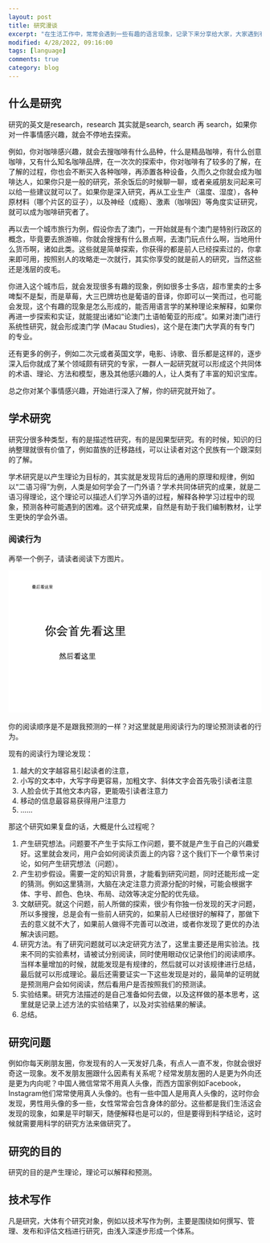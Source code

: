 ```yaml
---
layout: post
title: 研究漫谈
excerpt: "在生活工作中，常常会遇到一些有趣的语言现象，记录下来分享给大家，大家遇到有趣的语言现象也欢迎留言告诉我。"
modified: 4/28/2022, 09:16:00
tags: [language]
comments: true
category: blog
---
```


## 什么是研究

研究的英文是research，research 其实就是search, search 再 search，如果你对一件事情感兴趣，就会不停地去探索。

例如，你对咖啡感兴趣，就会去搜咖啡有什么品种，什么是精品咖啡，有什么创意咖啡，又有什么知名咖啡品牌，在一次次的探索中，你对咖啡有了较多的了解，在了解的过程，你也会不断买入各种咖啡，再添置各种设备，久而久之你就会成为咖啡达人，如果你只是一般的研究，茶余饭后的时候聊一聊，或者亲戚朋友问起来可以给一些建议就可以了。如果你是深入研究，再从工业生产（温度、湿度），各种原材料（哪个片区的豆子），以及神经（成瘾）、激素（咖啡因）等角度实证研究，就可以成为咖啡研究者了。

再以去一个城市旅行为例，假设你去了澳门，一开始就是有个澳门是特别行政区的概念，毕竟要去旅游嘛，你就会搜搜有什么景点啊，去澳门玩点什么啊，当地用什么货币啊，诸如此类。这些就是简单探索，你获得的都是前人已经探索过的，你拿来即可用，按照别人的攻略走一次就行，其实你享受的就是前人的研究，当然这些还是浅层的皮毛。

你进入这个城市后，就会发现很多有趣的现象，例如很多士多店，超市里卖的士多啤梨不是梨，而是草莓，大三巴牌坊也是葡语的音译，你即可以一笑而过，也可能会发现，这个有趣的现象是怎么形成的，能否用语言学的某种理论来解释，如果你再进一步探索和实证，就能提出诸如“论澳门土语帕葡亚的形成”。如果对澳门进行系统性研究，就会形成澳门学 (Macau Studies)，这个是在澳门大学真的有专门的专业。



还有更多的例子，例如二次元或者英国文学，电影、诗歌、音乐都是这样的，逐步深入后你就成了某个领域颇有研究的专家，一群人一起研究就可以形成这个共同体的术语、理论、方法和模型，惠及其他感兴趣的人，让人类有了丰富的知识宝库。

总之你对某个事情感兴趣，开始进行深入了解，你的研究就开始了。

## 学术研究

研究分很多种类型，有的是描述性研究，有的是因果型研究。有的时候，知识的归纳整理就很有价值了，例如苗族的迁移路线，可以让读者对这个民族有一个跟深刻的了解。

学术研究是以产生理论为目标的，其实就是发现背后的通用的原理和规律，例如以“二语习得”为例，人类是如何学会了一门外语？学术共同体研究的成果，就是二语习得理论，这个理论可以描述人们学习外语的过程，解释各种学习过程中的现象，预测各种可能遇到的困难。这个研究成果，自然是有助于我们编制教材，让学生更快的学会外语。

### 阅读行为

再举一个例子，请读者阅读下方图片。

![reading-order](/assets/blog-images/202102/reading-order.png)

你的阅读顺序是不是跟我预测的一样？对这里就是用阅读行为的理论预测读者的行为。

现有的阅读行为理论发现：

1.  越大的文字越容易引起读者的注意，
2. 小写的文本中，大写字母更容易，加粗文字、斜体文字会首先吸引读者注意
3. 人脸会优于其他文本内容，更能吸引读者注意力
4. 移动的信息最容易获得用户注意力
5. ……



那这个研究如果复盘的话，大概是什么过程呢？

1. 产生研究想法。问题要不产生于实际工作问题，要不就是产生于自己的兴趣爱好。这里就会发问，用户会如何阅读页面上的内容？这个我们下一个章节来讨论，如何产生研究想法（问题）。
2. 产生初步假设。需要一定的知识背景，才能看到研究问题，同时还能形成一定的猜测。例如这里猜测，大脑在决定注意力资源分配的时候，可能会根据字体、字号、颜色、色块、布局、动效等决定分配的优先级。
3. 文献研究。就这个问题，前人所做的探索，很少有你独一份发现的天才问题，所以多搜搜，总是会有一些前人研究的，如果前人已经很好的解释了，那做下去的意义就不大了，如果前人做得不完善可以改进，或者你发现了更优的办法解决该问题。
4. 研究方法。有了研究问题就可以决定研究方法了，这里主要还是用实验法。找来不同的实验素材，请被试分别阅读，同时使用眼动仪记录他们的阅读顺序。当样本量增加的时候，就能发现是有规律的，然后就可以对该规律进行总结，最后就可以形成理论。最后还需要证实一下这些发现是对的，最简单的证明就是预测用户会如何阅读，然后看用户是否按照我们的预测读。
5. 实验结果。研究方法描述的是自己准备如何去做，以及这样做的基本思考，这里就是记录上述方法的实验结果了，以及对实验结果的解读。
6. 总结。





## 研究问题

例如你每天刷朋友圈，你发现有的人一天发好几条，有点人一直不发，你就会很好奇这一现象。发不发朋友圈跟什么因素有关系呢？经常发朋友圈的人是更为外向还是更为内向呢？中国人微信常常不用真人头像，而西方国家例如Facebook，Instagram他们常常使用真人头像的。也有一些中国人是用真人头像的，这时你会发现，男性用头像的多一些，女性常常会包含身体的部分。这些都是我们生活这会发现的现象，如果是平时聊天，随便解释也是可以的，但是要得到科学结论，这时候就需要用科学的研究方法来做研究了。



## 研究的目的

研究的目的是产生理论，理论可以解释和预测。




## 技术写作

凡是研究，大体有个研究对象，例如以技术写作为例，主要是围绕如何撰写、管理、发布和评估文档进行研究，由浅入深逐步形成一个体系。

